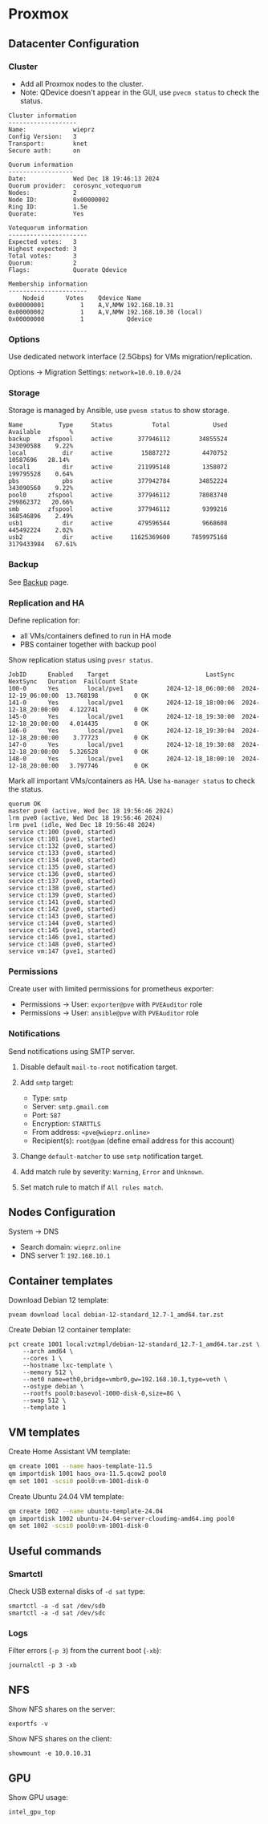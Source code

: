 # Proxmox

## Datacenter Configuration

### Cluster

* Add all Proxmox nodes to the cluster.
* Note: QDevice doesn't appear in the GUI, use `pvecm status` to check the status.

```
Cluster information
-------------------
Name:             wieprz
Config Version:   3
Transport:        knet
Secure auth:      on

Quorum information
------------------
Date:             Wed Dec 18 19:46:13 2024
Quorum provider:  corosync_votequorum
Nodes:            2
Node ID:          0x00000002
Ring ID:          1.5e
Quorate:          Yes

Votequorum information
----------------------
Expected votes:   3
Highest expected: 3
Total votes:      3
Quorum:           2
Flags:            Quorate Qdevice

Membership information
----------------------
    Nodeid      Votes    Qdevice Name
0x00000001          1    A,V,NMW 192.168.10.31
0x00000002          1    A,V,NMW 192.168.10.30 (local)
0x00000000          1            Qdevice 
```

### Options

Use dedicated network interface (2.5Gbps) for VMs migration/replication.

Options → Migration Settings: `network=10.0.10.0/24`

### Storage

Storage is managed by Ansible, use `pvesm status` to show storage.

```
Name          Type     Status           Total            Used       Available        %
backup     zfspool     active       377946112        34855524       343090588    9.22%
local          dir     active        15887272         4470752        10587696   28.14%
local1         dir     active       211995148         1358072       199795528    0.64%
pbs            pbs     active       377942784        34852224       343090560    9.22%
pool0      zfspool     active       377946112        78083740       299862372   20.66%
smb        zfspool     active       377946112         9399216       368546896    2.49%
usb1           dir     active       479596544         9668608       445492224    2.02%
usb2           dir     active     11625369600      7859975168      3179433984   67.61%
```

### Backup

See [Backup](backup.md) page.

### Replication and HA

Define replication for:

* all VMs/containers defined to run in HA mode
* PBS container together with backup pool

Show replication status using `pvesr status`.

```
JobID      Enabled    Target                           LastSync             NextSync   Duration  FailCount State
100-0      Yes        local/pve1            2024-12-18_06:00:00  2024-12-19_06:00:00  13.768198          0 OK
141-0      Yes        local/pve1            2024-12-18_18:00:06  2024-12-18_20:00:00   4.122741          0 OK
145-0      Yes        local/pve1            2024-12-18_19:30:00  2024-12-18_20:00:00   4.014435          0 OK
146-0      Yes        local/pve1            2024-12-18_19:30:04  2024-12-18_20:00:00    3.77723          0 OK
147-0      Yes        local/pve1            2024-12-18_19:30:08  2024-12-18_20:00:00   5.326528          0 OK
148-0      Yes        local/pve1            2024-12-18_18:00:10  2024-12-18_20:00:00   3.797746          0 OK
```

Mark all important VMs/containers as HA.
Use `ha-manager status` to check the status.

```
quorum OK
master pve0 (active, Wed Dec 18 19:56:46 2024)
lrm pve0 (active, Wed Dec 18 19:56:46 2024)
lrm pve1 (idle, Wed Dec 18 19:56:48 2024)
service ct:100 (pve0, started)
service ct:101 (pve1, started)
service ct:132 (pve0, started)
service ct:133 (pve0, started)
service ct:134 (pve0, started)
service ct:135 (pve0, started)
service ct:136 (pve0, started)
service ct:137 (pve0, started)
service ct:138 (pve0, started)
service ct:139 (pve0, started)
service ct:141 (pve0, started)
service ct:142 (pve0, started)
service ct:143 (pve0, started)
service ct:144 (pve0, started)
service ct:145 (pve1, started)
service ct:146 (pve1, started)
service ct:148 (pve0, started)
service vm:147 (pve1, started)
```

### Permissions

Create user with limited permissions for prometheus exporter:

* Permissions → User: `exporter@pve` with `PVEAuditor` role
* Permissions → User: `ansible@pve` with `PVEAuditor` role

### Notifications

Send notifications using SMTP server.

1. Disable default `mail-to-root` notification target.
2. Add `smtp` target:

    * Type: `smtp`
    * Server: `smtp.gmail.com`
    * Port: `587`
    * Encryption: `STARTTLS`
    * From address: `<pve@wieprz.online>`
    * Recipient(s): `root@pam` (define email address for this account)

3. Change `default-matcher` to use `smtp` notification target.
4. Add match rule by severity: `Warning`, `Error` and `Unknown`.
5. Set match rule to match if `All rules match`.

## Nodes Configuration

System → DNS

* Search domain: `wieprz.online`
* DNS server 1: `192.168.10.1`

## Container templates

Download Debian 12 template:

```shell
pveam download local debian-12-standard_12.7-1_amd64.tar.zst
```

Create Debian 12 container template:

```shell
pct create 1001 local:vztmpl/debian-12-standard_12.7-1_amd64.tar.zst \
    --arch amd64 \
    --cores 1 \
    --hostname lxc-template \
    --memory 512 \
    --net0 name=eth0,bridge=vmbr0,gw=192.168.10.1,type=veth \
    --ostype debian \
    --rootfs pool0:basevol-1000-disk-0,size=8G \
    --swap 512 \
    --template 1
```

## VM templates

Create Home Assistant VM template:

```bash
qm create 1001 --name haos-template-11.5
qm importdisk 1001 haos_ova-11.5.qcow2 pool0
qm set 1001 -scsi0 pool0:vm-1001-disk-0
```

Create Ubuntu 24.04 VM template:

```bash
qm create 1002 --name ubuntu-template-24.04
qm importdisk 1002 ubuntu-24.04-server-cloudimg-amd64.img pool0
qm set 1002 -scsi0 pool0:vm-1001-disk-0
```

## Useful commands

### Smartctl

Check USB external disks of `-d sat` type:

```shell
smartctl -a -d sat /dev/sdb
smartctl -a -d sat /dev/sdc
```

### Logs

Filter errors (`-p 3`) from the current boot (`-xb`):

```shell
journalctl -p 3 -xb
```

## NFS

Show NFS shares on the server:

```shell
exportfs -v
```

Show NFS shares on the client:

```shell
showmount -e 10.0.10.31
```

## GPU

Show GPU usage:

```shell
intel_gpu_top
```